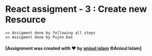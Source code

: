 # React assigment - 3 : Create new Resource

```
=> Assigment done by following all steps
=> Assigment done by Pujon Das
```

#### [Assignment was created with &hearts; by [anisul islam](https://www.youtube.com/c/anisulislamrubel) &copy;Anisul Islam]
